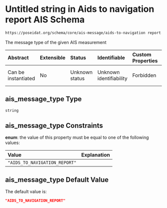 # Untitled string in Aids to navigation report AIS Schema

```txt
https://poseidat.org/schema/core/ais-message/aids-to-navigation report.json#/properties/ais_message_type
```

The message type of the given AIS measurement

| Abstract            | Extensible | Status         | Identifiable            | Custom Properties | Additional Properties | Access Restrictions | Defined In                                                                                                        |
| :------------------ | :--------- | :------------- | :---------------------- | :---------------- | :-------------------- | :------------------ | :---------------------------------------------------------------------------------------------------------------- |
| Can be instantiated | No         | Unknown status | Unknown identifiability | Forbidden         | Allowed               | none                | [aids-to-navigation-report.json*](schemas/core/ais-message/aids-to-navigation-report.json "open original schema") |

## ais_message_type Type

`string`

## ais_message_type Constraints

**enum**: the value of this property must be equal to one of the following values:

| Value                         | Explanation |
| :---------------------------- | :---------- |
| `"AIDS_TO_NAVIGATION_REPORT"` |             |

## ais_message_type Default Value

The default value is:

```json
"AIDS_TO_NAVIGATION_REPORT"
```
